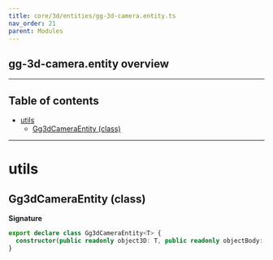 ```yaml
---
title: core/3d/entities/gg-3d-camera.entity.ts
nav_order: 21
parent: Modules
---
```


## gg-3d-camera.entity overview

---

<h2 class="text-delta">Table of contents</h2>

- [utils](#utils)
  - [Gg3dCameraEntity (class)](#gg3dcameraentity-class)

---

# utils

## Gg3dCameraEntity (class)

**Signature**

```ts
export declare class Gg3dCameraEntity<T> {
  constructor(public readonly object3D: T, public readonly objectBody: IGg3dBody | null = null)
}
```

